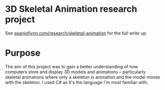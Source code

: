 # 3D Skeletal Animation research project

See [seanjoflynn.com/research/skeletal-animation](http://www.seanjoflynn.com/research/skeletal-animation) for the full write up.

# Purpose

The aim of this project was to gain a better understanding of how computers store and display 3D models and animations – particularly skeletal animations where only a skeleton is animation and the model moves with the skeleton. I used C# as it's the language I'm most familiar with.
